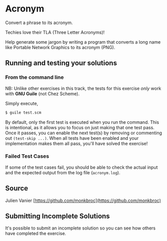 # Acronym

Convert a phrase to its acronym.

Techies love their TLA (Three Letter Acronyms)!

Help generate some jargon by writing a program that converts a long name
like Portable Network Graphics to its acronym (PNG).

## Running and testing your solutions

### From the command line

NB: Unlike other exercises in this track, the tests for this exercise *only*
work with __GNU Guile__ (not Chez Scheme).

Simply execute,

```sh
$ guile test.scm
```

By default, only the first test is executed when you run the command. This is
intentional, as it allows you to focus on just making that one test pass. Once
it passes, you can enable the next test(s) by removing or commenting out
`(test-skip ...)`. When all tests have been enabled and your implementation
makes them all pass, you'll have solved the exercise!

### Failed Test Cases

If some of the test cases fail, you should be able to check the actual input
and the expected output from the log file (`acronym.log`).

## Source

Julien Vanier [https://github.com/monkbroc](https://github.com/monkbroc)

## Submitting Incomplete Solutions
It's possible to submit an incomplete solution so you can see how others have completed the exercise.
